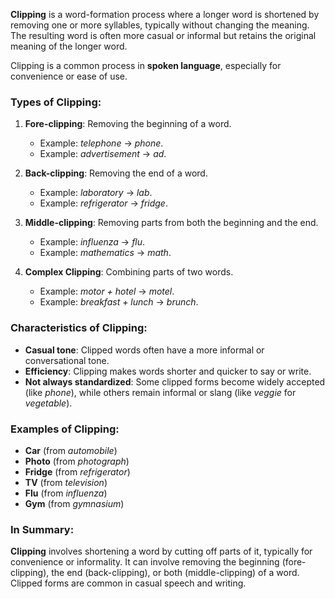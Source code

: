 **Clipping** is a word-formation process where a longer word is shortened by removing one or more syllables, typically without changing the meaning. The resulting word is often more casual or informal but retains the original meaning of the longer word.

Clipping is a common process in **spoken language**, especially for convenience or ease of use.

### Types of Clipping:

1. **Fore-clipping**: Removing the beginning of a word.
    
    - Example: _telephone_ → _phone_.
    - Example: _advertisement_ → _ad_.
2. **Back-clipping**: Removing the end of a word.
    
    - Example: _laboratory_ → _lab_.
    - Example: _refrigerator_ → _fridge_.
3. **Middle-clipping**: Removing parts from both the beginning and the end.
    
    - Example: _influenza_ → _flu_.
    - Example: _mathematics_ → _math_.
4. **Complex Clipping**: Combining parts of two words.
    
    - Example: _motor + hotel_ → _motel_.
    - Example: _breakfast + lunch_ → _brunch_.

### Characteristics of Clipping:

- **Casual tone**: Clipped words often have a more informal or conversational tone.
- **Efficiency**: Clipping makes words shorter and quicker to say or write.
- **Not always standardized**: Some clipped forms become widely accepted (like _phone_), while others remain informal or slang (like _veggie_ for _vegetable_).

### Examples of Clipping:

- **Car** (from _automobile_)
- **Photo** (from _photograph_)
- **Fridge** (from _refrigerator_)
- **TV** (from _television_)
- **Flu** (from _influenza_)
- **Gym** (from _gymnasium_)

### In Summary:

**Clipping** involves shortening a word by cutting off parts of it, typically for convenience or informality. It can involve removing the beginning (fore-clipping), the end (back-clipping), or both (middle-clipping) of a word. Clipped forms are common in casual speech and writing.